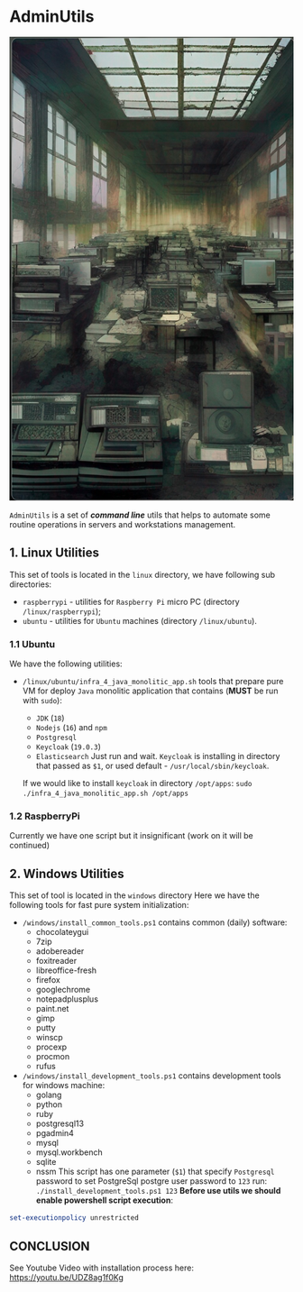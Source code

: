 # AdminUtils

![Admin utils: automate your administration routines](/img/cover.png)

`AdminUtils` is a set of ***command line*** utils that helps to automate some routine operations in servers and workstations management.

## 1. Linux Utilities
This set of tools is located in the `linux` directory, we have following sub directories:
* `raspberrypi` - utilities for `Raspberry Pi` micro PC (directory `/linux/raspberrypi`);
* `ubuntu` - utilities for `Ubuntu` machines (directory `/linux/ubuntu`).

### 1.1 Ubuntu
We have the following utilities:
* `/linux/ubuntu/infra_4_java_monolitic_app.sh` tools that prepare pure VM for deploy `Java`
  monolitic application that contains (**MUST** be run with `sudo`):
    - `JDK` (`18`)
    - `Nodejs` (`16`) and `npm`
    - `Postgresql`
    - `Keycloak` (`19.0.3`)
    - `Elasticsearch`
  Just run and wait. `Keycloak` is installing in directory that passed as `$1`, or used 
  default - `/usr/local/sbin/keycloak`.

  If we would like to install `keycloak` in directory `/opt/apps`: 
  `sudo ./infra_4_java_monolitic_app.sh /opt/apps`
  
### 1.2 RaspberryPi
Currently we have one script but it insignificant (work on it will be continued)

## 2. Windows Utilities
This set of tool is located in the `windows` directory 
Here we have the following tools for fast pure system initialization:
* `/windows/install_common_tools.ps1` contains common (daily) software:
   - chocolateygui
   - 7zip
   - adobereader
   - foxitreader
   - libreoffice-fresh
   - firefox
   - googlechrome
   - notepadplusplus
   - paint.net
   - gimp
   - putty
   - winscp
   - procexp
   - procmon
   - rufus
* `/windows/install_development_tools.ps1` contains development tools for windows machine:
   - golang
   - python
   - ruby
   - postgresql13
   - pgadmin4
   - mysql
   - mysql.workbench
   - sqlite
   - nssm
   This script has one parameter (`$1`) that specify `Postgresql` password
   to set PostgreSql postgre user password to `123` run: `./install_development_tools.ps1 123` 
**Before use utils we should enable powershell script execution**:
```ps1
set-executionpolicy unrestricted
```

## CONCLUSION
See Youtube Video with installation process here: https://youtu.be/UDZ8ag1f0Kg

